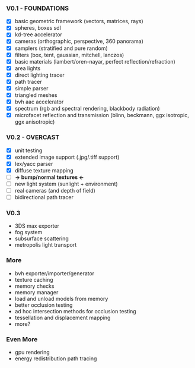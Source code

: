### V0.1 - FOUNDATIONS ###
- [x] basic geometric framework (vectors, matrices, rays)
- [x] spheres, boxes sdl
- [x] kd-tree accelerator
- [x] cameras (orthographic, perspective, 360 panorama)
- [x] samplers (stratified and pure random)
- [x] filters (box, tent, gaussian, mitchell, lanczos)
- [x] basic materials (lambert/oren-nayar, perfect reflection/refraction)
- [x] area lights
- [x] direct lighting tracer
- [x] path tracer
- [x] simple parser
- [x] triangled meshes
- [x] bvh aac accelerator
- [x] spectrum (rgb and spectral rendering, blackbody radiation)
- [x] microfacet reflection and transmission (blinn, beckmann, ggx isotropic, ggx anisotropic)

### V0.2  - OVERCAST ###
- [x] unit testing
- [x] extended image support (.jpg/.tiff support)
- [x] lex/yacc parser
- [x] diffuse texture mapping
- [ ] **-> bump/normal textures <-**
- [ ] new light system (sunlight + environment)
- [ ] real cameras (and depth of field)
- [ ] bidirectional path tracer

### V0.3 ###
- 3DS max exporter
- fog system
- subsurface scattering
- metropolis light transport

### More ###
- bvh exporter/importer/generator
- texture caching
- memory checks
- memory manager
- load and unload models from memory
- better occlusion testing
- ad hoc intersection methods for occlusion testing
- tessellation and displacement mapping
- more?

### Even More ###
- gpu rendering
- energy redistribution path tracing
